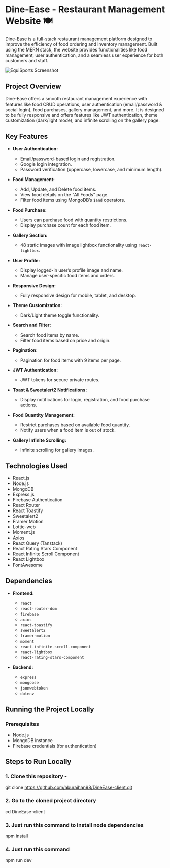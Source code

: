 # Dine-Ease - Restaurant Management Website 🍽️

Dine-Ease is a full-stack restaurant management platform designed to improve the efficiency of food ordering and inventory management. Built using the MERN stack, the website provides functionalities like food management, user authentication, and a seamless user experience for both customers and staff.

![EquiSports Screenshot](https://i.postimg.cc/3Nj9DnfZ/Screenshot-55.png)

## Project Overview

Dine-Ease offers a smooth restaurant management experience with features like food CRUD operations, user authentication (email/password & social login), food purchases, gallery management, and more. It is designed to be fully responsive and offers features like JWT authentication, theme customization (dark/light mode), and infinite scrolling on the gallery page.

## Key Features

- **User Authentication:**
  - Email/password-based login and registration.
  - Google login integration.
  - Password verification (uppercase, lowercase, and minimum length).

- **Food Management:**
  - Add, Update, and Delete food items.
  - View food details on the "All Foods" page.
  - Filter food items using MongoDB’s `$and` operators.

- **Food Purchase:**
  - Users can purchase food with quantity restrictions.
  - Display purchase count for each food item.

- **Gallery Section:**
  - 48 static images with image lightbox functionality using `react-lightbox`.

- **User Profile:**
  - Display logged-in user’s profile image and name.
  - Manage user-specific food items and orders.

- **Responsive Design:**
  - Fully responsive design for mobile, tablet, and desktop.

- **Theme Customization:**
  - Dark/Light theme toggle functionality.

- **Search and Filter:**
  - Search food items by name.
  - Filter food items based on price and origin.

- **Pagination:**
  - Pagination for food items with 9 items per page.

- **JWT Authentication:**
  - JWT tokens for secure private routes.

- **Toast & Sweetalert2 Notifications:**
  - Display notifications for login, registration, and food purchase actions.

- **Food Quantity Management:**
  - Restrict purchases based on available food quantity.
  - Notify users when a food item is out of stock.

- **Gallery Infinite Scrolling:**
  - Infinite scrolling for gallery images.

## Technologies Used

- React.js
- Node.js
- MongoDB
- Express.js
- Firebase Authentication
- React Router
- React Toastify
- Sweetalert2
- Framer Motion
- Lottie-web
- Moment.js
- Axios
- React Query (Tanstack)
- React Rating Stars Component
- React Infinite Scroll Component
- React Lightbox
- FontAwesome

## Dependencies

- **Frontend:**
  - `react`
  - `react-router-dom`
  - `firebase`
  - `axios`
  - `react-toastify`
  - `sweetalert2`
  - `framer-motion`
  - `moment`
  - `react-infinite-scroll-component`
  - `react-lightbox`
  - `react-rating-stars-component`

- **Backend:**
  - `express`
  - `mongoose`
  - `jsonwebtoken`
  - `dotenv`

## Running the Project Locally

### Prerequisites
- Node.js
- MongoDB instance
- Firebase credentials (for authentication)

## Steps to Run Locally

### 1. Clone this repository -
git clone https://github.com/aburaihan98/DineEase-client.git

### 2. Go to the cloned project directory
cd DineEase-client

### 3. Just run this command to install node dependencies
npm install

### 4. Just run this command
npm run dev
